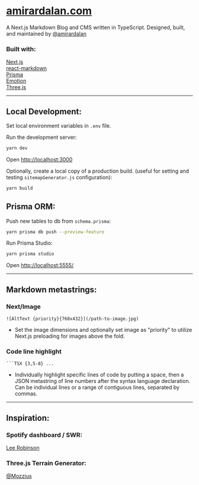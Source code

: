 # [amirardalan.com](https://amirardalan.com)

A Next.js Markdown Blog and CMS written in TypeScript. Designed, built, and maintained by [@amirardalan](https://github.com/amirardalan)

### Built with:

[Next.js](https://github.com/vercel/next.js/)  
[react-markdown](https://github.com/remarkjs/react-markdown)  
[Prisma](https://github.com/prisma/prisma)  
[Emotion](https://github.com/emotion-js/emotion)  
[Three.js](https://github.com/mrdoob/three.js/)  

---

## Local Development: 

Set local environment variables in `.env` file.

Run the development server:

```bash
yarn dev
```

Open [http://localhost:3000](http://localhost:3000)

Optionally, create a local copy of a production build. (useful for setting and testing `sitemapGenerator.js` configuration):

```bash
yarn build
```

## Prisma ORM:

Push new tables to db from `schema.prisma`:

```bash
yarn prisma db push --preview-feature
```

Run Prisma Studio:

```bash
yarn prisma studio
```

Open [http://localhost:5555/](http://localhost:5555/)

---

## Markdown metastrings:

### Next/Image
`![AltText {priority}{768x432}](/path-to-image.jpg)`
- Set the image dimensions and optionally set image as "priority" to utilize Next.js preloading for images above the fold.

### Code line highlight
` ```TSX {3,5-8} ... `
- Individually highlight specific lines of code by putting a space, then a JSON metastring of line numbers after the syntax language declaration. Can be individual lines or a range of contiguous lines, separated by commas.

---

## Inspiration:

### Spotify dashboard / SWR:
[Lee Robinson](https://github.com/leerob/leerob.io)

### Three.js Terrain Generator:
[@Mozzius](https://github.com/Mozzius/terrain-fiber)




